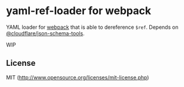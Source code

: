 # yaml-ref-loader for webpack

YAML loader for [webpack](http://webpack.github.io/) that is able to dereference `$ref`. Depends on [@cloudflare/json-schema-tools](https://github.com/cloudflare/json-schema-tools).

WIP

## License

MIT (http://www.opensource.org/licenses/mit-license.php)

